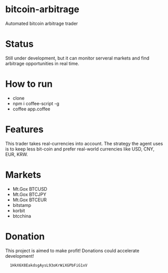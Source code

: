 bitcoin-arbitrage
=================

Automated bitcoin arbitrage trader

Status
======

Still under development, but it can monitor serveral markets and find arbitrage opportunities in real time.

How to run
==========

* clone
* npm i coffee-script -g
* coffee app.coffee

Features
========

This trader takes real-currencies into account. The strategy the agent uses is to keep less bit-coin and prefer real-world currencies like USD, CNY, EUR, KRW. 

Markets
=======

* Mt.Gox BTCUSD
* Mt.Gox BTCJPY
* Mt.Gox BTCEUR
* bitstamp
* korbit
* btcchina


Donation
========

This project is aimed to make profit! Donations could accelerate development!

```
  1HkX6X8EakdsgAysL93oKrWiXGPbFiG1xV
```

